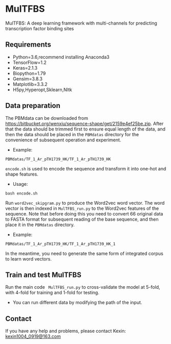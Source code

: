 # MulTFBS
MulTFBS: A deep learning framework with multi-channels for predicting transcription factor binding sites
## Requirements
 * Python=3.6,recommend installing Anaconda3
 * TensorFlow=1.2
 * Keras=2.1.3
 * Biopython=1.79
 * Gensim=3.8.3
 * Matplotlib=3.3.2
 * H5py,Hyperopt,Sklearn,Nltk
## Data preparation
The PBMdata can be downloaded from 
https://bitbucket.org/wenxiu/sequence-shape/get/2159e4ef25be.zip.
After that the data should be trimmed first to ensure equal length of the data, and then the data should be placed in the `PBMdatas` directory for the convenience of subsequent operation and experiment.
 *  Example: 
 ```
 PBMdatas/TF_1_Ar_pTH1739_HK/TF_1_Ar_pTH1739_HK
 ```
`encode.sh` is used to encode the sequence and transform it into one-hot and shape features.
 * Usage: 
 ```
 bash encode.sh
 ```
Run `word2vec_skipgram.py` to produce the Word2vec word vector. The word vector is then indexed in `MulTFBS_run.py` to the Word2vec features of the sequence. Note that before doing this you need to convert 66 original data to FASTA format for subsequent reading of the base sequence, and then place it in the `PBMdatas` directory.
*  Example: 
 ```
 PBMdatas/TF_1_Ar_pTH1739_HK/TF_1_Ar_pTH1739_HK_1
 ```
In the meantime, you need to generate the same form of integrated corpus to learn word vectors.
## Train and test MulTFBS
Run the main code ` MulTFBS_run.py` to cross-validate the model at 5-fold, with 4-fold for training and 1-fold for testing.
* You can run different data by modifying the path of the input. 
## Contact
If you have any help and problems, please contact Kexin: kexin1004_0919@163.com
